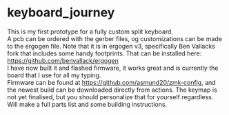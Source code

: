 # keyboard_journey
This is my first prototype for a fully custom split keyboard. \
A pcb can be ordered with the gerber files, og customizations can be made to the ergogen file. Note that it is in ergogen v3, specifically Ben Vallacks fork that includes some handy footprints. That can be installed here: https://github.com/benvallack/ergogen \
I have now built it and flashed firmware, it works great and is currently the board that I use for all my typing. \
Firmware can be found at https://github.com/asmund20/zmk-config, and the newest build can be downloaded directly from actions. The keymap is not yet finalised, but you should personalize that for yourself regardless. \
Will make a full parts list and some building instructions.
